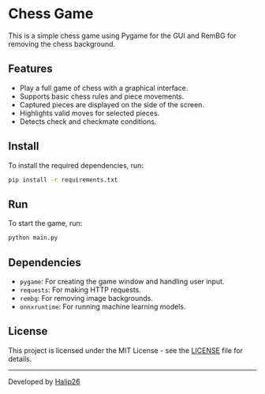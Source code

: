 # Chess Game

This is a simple chess game using Pygame for the GUI and RemBG for removing the chess background.

## Features

- Play a full game of chess with a graphical interface.
- Supports basic chess rules and piece movements.
- Captured pieces are displayed on the side of the screen.
- Highlights valid moves for selected pieces.
- Detects check and checkmate conditions.

## Install

To install the required dependencies, run:

```bash
pip install -r requirements.txt
```

## Run

To start the game, run:

```bash
python main.py
```

## Dependencies

- `pygame`: For creating the game window and handling user input.
- `requests`: For making HTTP requests.
- `rembg`: For removing image backgrounds.
- `onnxruntime`: For running machine learning models.

## License

This project is licensed under the MIT License - see the [LICENSE](LICENSE) file for details.

---

Developed by [Halip26](https://halip26.github.io/)
